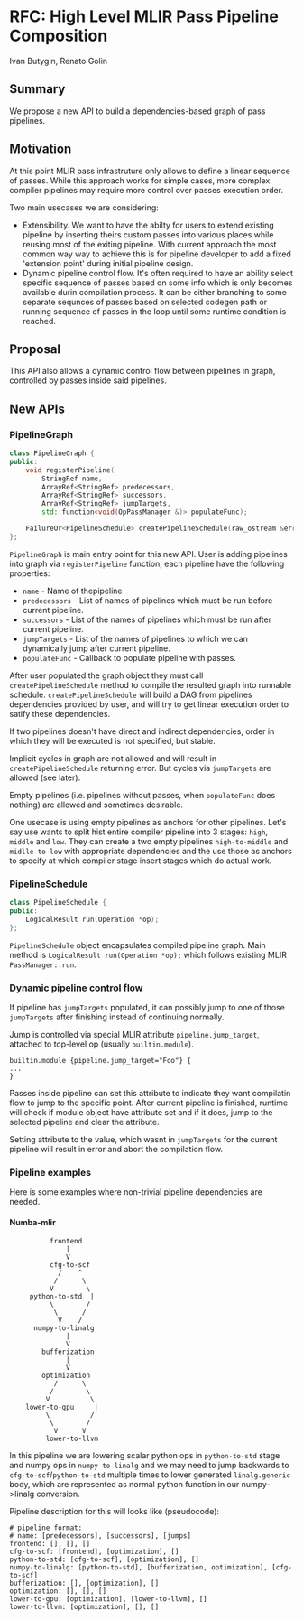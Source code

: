 # RFC: High Level MLIR Pass Pipeline Composition

Ivan Butygin, Renato Golin

## Summary

We propose a new API to build a dependencies-based graph of pass pipelines.

## Motivation

At this point MLIR pass infrastruture only allows to define a linear sequence of passes. While this approach works
for simple cases, more complex compiler pipelines may require more control over passes execution order.

Two main usecases we are considering:
* Extensibility. We want to have the abilty for users to extend existing pipeline by inserting theirs custom passes
into various places while reusing most of the exiting pipeline. With current approach the most common way way to achieve this is
for pipeline developer to add a fixed 'extension point' during initial pipeline design.
* Dynamic pipeline control flow. It's often required to have an ability select specific sequence of passes based on some info which
is only becomes available durin compilation process. It can be either branching to some separate sequnces of passes based on selected codegen path
or running sequence of passes in the loop until some runtime condition is reached.

## Proposal

This API also allows a dynamic control flow between pipelines in graph, controlled by passes inside said pipelines.

## New APIs

### PipelineGraph
```C++
class PipelineGraph {
public:
    void registerPipeline(
        StringRef name,
        ArrayRef<StringRef> predecessors,
        ArrayRef<StringRef> successors,
        ArrayRef<StringRef> jumpTargets,
        std::function<void(OpPassManager &)> populateFunc);

    FailureOr<PipelineSchedule> createPipelineSchedule(raw_ostream &errorStream) const;
};
```
`PipelineGraph` is main entry point for this new API.
User is adding pipelines into graph via `registerPipeline` function, each pipeline have the following properties:
* `name` - Name of thepipeline
* `predecessors` - List of names of pipelines which must be run before current pipeline.
* `successors` - List of the names of pipelines which must be run after current pipeline.
* `jumpTargets` - List of the names of pipelines to which we can dynamically jump after current pipeline.
* `populateFunc` - Callback to populate pipeline with passes.

After user populated the graph object they must call `createPipelineSchedule` method to compile the resulted graph into runnable schedule.
`createPipelineSchedule` will build a DAG from pipelines dependencies provided by user, and will try to get linear execution order to satify these dependencies.

If two pipelines doesn't have direct and indirect dependencies, order in which they will be executed is not specified, but stable.

Implicit cycles in graph are not allowed and will result in `createPipelineSchedule` returning error. But cycles via `jumpTargets` are allowed (see later).

Empty pipelines (i.e. pipelines without passes, when `populateFunc` does nothing) are allowed and sometimes desirable.

One usecase is using empty pipelines as anchors for other pipelines. Let's say use wants to split hist entire compiler pipeline into 3 stages: `high`, `middle` and `low`.
They can create a two empty pipelines `high-to-middle` and `midlle-to-low` with appropriate dependencies and the use those as anchors to specify at which compiler stage insert stages which do actual work.

### PipelineSchedule
```C++
class PipelineSchedule {
public:
    LogicalResult run(Operation *op);
};
```
`PipelineSchedule` object encapsulates compiled pipeline graph. Main method is `LogicalResult run(Operation *op);` which follows existing MLIR `PassManager::run`.

### Dynamic pipeline control flow

If pipeline has `jumpTargets` populated, it can possibly jump to one of those `jumpTargets` after finishing instead of continuing normally.

Jump is controlled via special MLIR attribute `pipeline.jump_target`, attached to top-level op (usually `builtin.module`).
```
builtin.module {pipeline.jump_target="Foo"} {
...
}
```

Passes inside pipeline can set this attribute to indicate they want compilatin flow to jump to the specific point.
After current pipeline is finished, runtime will check if module object have attribute set and if it does, jump to the selected pipeline and clear the attribute.

Setting attribute to the value, which wasnt in `jumpTargets` for the current pipeline will result in error and abort the compilation flow.


### Pipeline examples

Here is some examples where non-trivial pipeline dependencies are needed.

#### Numba-mlir

```
          frontend
              |
              V
          cfg-to-scf
            /    ^
           /      \
          V        \
     python-to-std  |
          \        /
           \      /
            V    /
      numpy-to-linalg
              |
              V
        bufferization
              |
              V
        optimization
           /      \
          /        \
         V          \
    lower-to-gpu     |
         \          /
          \        /
           V      V
         lower-to-llvm
```
In this pipeline we are lowering scalar python ops in `python-to-std` stage and
numpy ops in `numpy-to-linalg` and we may need to jump backwards to `cfg-to-scf`/`python-to-std`
multiple times to lower generated `linalg.generic` body, which are represented as
normal python function in our numpy->linalg conversion.

Pipeline description for this will looks like (pseudocode):
```
# pipeline format:
# name: [predecessors], [successors], [jumps]
frontend: [], [], []
cfg-to-scf: [frontend], [optimization], []
python-to-std: [cfg-to-scf], [optimization], []
numpy-to-linalg: [python-to-std], [bufferization, optimization], [cfg-to-scf]
bufferization: [], [optimization], []
optimization: [], [], []
lower-to-gpu: [optimization], [lower-to-llvm], []
lower-to-llvm: [optimization], [], []
```
